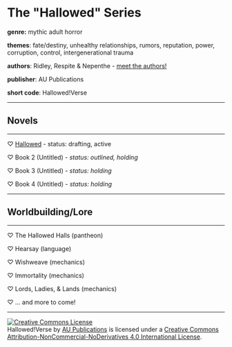 
# The "Hallowed" Series
**genre:** mythic adult horror

**themes**:  fate/destiny, unhealthy relationships, rumors, reputation, power, corruption, control, intergenerational trauma

**authors**:  Ridley, Respite & Nepenthe
	- [meet the authors!](/Hallowed-Authors)

**publisher**: AU Publications

**short code**: Hallowed!Verse

---
## Novels
---
♡ [Hallowed](https://advertiser-unfriendly.com/Hallowed-TOC)
	- status: drafting, active

♡ Book 2 (Untitled)
	- *status: outlined, holding*

♡ Book 3 (Untitled)
	- *status: holding*

♡ Book 4 (Untitled)
	- *status: holding*

---
## Worldbuilding/Lore
---
♡ The Hallowed Halls (pantheon)

♡ Hearsay (language)

♡ Wishweave (mechanics)

♡ Immortality (mechanics)

♡ Lords, Ladies, & Lands (mechanics)

♡ ... and more to come!

---

<a rel="license" href="http://creativecommons.org/licenses/by-nc-nd/4.0/"><img alt="Creative Commons License" style="border-width:0" src="https://i.creativecommons.org/l/by-nc-nd/4.0/88x31.png" /></a><br /><span xmlns:dct="http://purl.org/dc/terms/" property="dct:title">Hallowed!Verse</span> by <a xmlns:cc="http://creativecommons.org/ns#" href="https://advertiser-unfriendly.github.io" property="cc:attributionName" rel="cc:attributionURL">AU Publications</a> is licensed under a <a rel="license" href="http://creativecommons.org/licenses/by-nc-nd/4.0/">Creative Commons Attribution-NonCommercial-NoDerivatives 4.0 International License</a>.<br />
